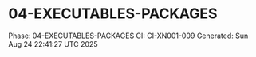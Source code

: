 # 04-EXECUTABLES-PACKAGES
Phase: 04-EXECUTABLES-PACKAGES
CI: CI-XN001-009
Generated: Sun Aug 24 22:41:27 UTC 2025
